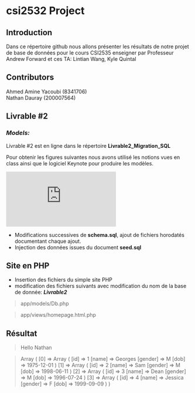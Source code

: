 # **csi2532 Project**


## **Introduction**  

Dans ce répertoire github nous allons présenter les résultats de notre projet de base de données pour le cours CSI2535 enseigner par Professeur Andrew Forward et ces TA: Lintian Wang, Kyle Quintal


## **Contributors**  

Ahmed Amine Yacoubi (8341706)  
Nathan Dauray (200007564)



## **Livrable #2**  

### _Models:_
Livrable #2 est en ligne dans le répertoire **Livrable2_Migration_SQL**  

Pour obtenir les figures suivantes nous avons utilisé les notions vues en class ainsi que le logiciel Keynote pour produire les modèles.  

![Livrable2](https://github.com/OovuU/csi2532_playground-/blob/master/Livrable1/README.md)
- Modifications successives de **schema.sql**, ajout de fichiers horodatés documentant chaque ajout.
- Injection des données issues du document **seed.sql**

## Site en PHP
- Insertion des fichiers du simple site PHP
- modification des fichiers suivants avec modification du nom de la base de donnée: ***Livrable2***
> app/models/Db.php

> app/views/homepage.html.php

## Résultat 
>Hello Nathan

>Array ( [0] => Array ( [id] => 1 [name] => Georges [gender] => M [dob] => 1975-12-01 ) [1] => Array ( [id] => 2 [name] => Sam [gender] => M [dob] => 1998-06-11 ) [2] => Array ( [id] => 3 [name] => Dean [gender] => M [dob] => 1996-07-24 ) [3] => Array ( [id] => 4 [name] => Jessica [gender] => F [dob] => 1999-09-09 ) )